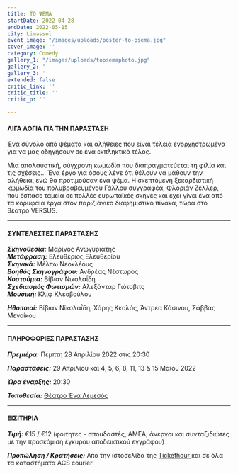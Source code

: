 ```yaml
---
title: ΤΟ ΨΕΜΑ
startDate: 2022-04-28
endDate: 2022-05-15
city: Limassol
event_image: "/images/uploads/poster-to-psema.jpg"
cover_image: ''
category: Comedy
gallery_1: "/images/uploads/topsemaphoto.jpg"
gallery_2: ''
gallery_3: ''
extended: false
critic_link: ''
critic_title: ''
critic_p: ''

---
```

#### ΛΙΓΑ ΛΟΓΙΑ ΓΙΑ ΤΗΝ ΠΑΡΑΣΤΑΣΗ

Ένα σύνολο από ψέματα και αλήθειες που είναι τέλεια ενορχηστρωμένα για να μας οδηγήσουν σε ένα εκπληκτικό τέλος.

Μια απολαυστική, σύγχρονη κωμωδία που διαπραγματεύεται τη φιλία και τις σχέσεις… Ένα έργο για όσους λένε ότι θέλουν να μάθουν την αλήθεια, ενώ θα προτιμούσαν ένα ψέμα. Η σκεπτόμενη ξεκαρδιστική κωμωδία του πολυβραβευμένου Γάλλου συγγραφέα, Φλοριάν Ζελλερ, που έσπασε ταμεία σε πολλές ευρωπαϊκές σκηνές και έχει γίνει ένα από τα κορυφαία έργα στον παριζιάνικο διαφημιστικό πίνακα, τώρα στο θέατρο VERSUS.

***

#### ΣΥΝΤΕΛΕΣΤΕΣ ΠΑΡΑΣΤΑΣΗΣ

**_Σκηνοθεσία:_** Μαρίνος Ανωγυριάτης  
**_Μετάφραση:_** Ελευθέριος Ελευθερίου  
**_Σκηνικά:_** Mέλπω Νεοκλέους  
**_Βοηθός Σκηνογράφου:_** Ανδρέας Νέστωρος  
**_Κοστούμια:_** Βίβιαν Νικολαΐδη  
**_Σχεδιασμός Φωτισμών:_** Αλεξάνταρ Γιότοβιτς  
**_Μουσική:_** Κλίφ Κλεοβούλου

**_Ηθοποιοί:_** Βίβιαν Νίκολαΐδη, Χάρης Κκολός, Άντρεα Κάσινου, Σάββας Μενοίκου

***

#### ΠΛΗΡΟΦΟΡΙΕΣ ΠΑΡΑΣΤΑΣΗΣ

**_Πρεμιέρα:_** Πέμπτη 28 Απριλίου 2022 στις 20:30

**_Παραστάσεις:_** 29 Απριλίου και 4, 5, 6, 8, 11, 13 & 15 Μαίου 2022

**_Ώρα έναρξης:_** 20:30

**_Τοποθεσία:_** [Θέατρο Ένα Λεμεσός](https://www.google.com/maps/place/%CE%98%CE%AD%CE%B1%CF%84%CF%81%CE%BF+%CE%95%CE%9D%CE%91/@34.6727162,33.0405933,17z/data=!3m1!4b1!4m5!3m4!1s0x14e73302f4af925b:0xca71f90ee7b765c0!8m2!3d34.6727162!4d33.042782 "Θέατρο ΕΝΑ")

***

#### ΕΙΣΙΤΗΡΙΑ

**_Τιμή:_** €15 / €12 (φοιτητες - σπουδαστές, ΑΜΕΑ, άνεργοι και συνταξιδιώτες με την προσκόμιση έγκυρου αποδεικτικού εγγράφου)

**_Προπώληση / Κρατήσεις:_** Απο την ιστοσελίδα της [Tickethour ](https://shop.tickethour.com/ticketmaster_se_3810.html?fbclid=IwAR0OGi9uZzhV4Sp37epqTtdfhHMi6WlulrE__VaugtJ9NPgO9vv_JJQh1oM&tkhrq=d0b97565-05e7-4757-a32c-a102e5046b9b&tkhrp=0d29f2c9-9c91-42a1-99bf-b49fd59b048c&tkhrts=1650573035&tkhrc=tickethour&tkhre=shopcy&tkhrrt=Safetynet&tkhrh=cc07e4408c75ba813aa67fd7077a648e "Tickethour")και σε όλα τα καταστήματα ACS courier
